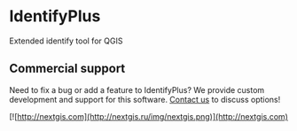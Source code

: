 # IdentifyPlus
Extended identify tool for QGIS

Commercial support
----------
Need to fix a bug or add a feature to IdentifyPlus? We provide custom development and support for this software. [Contact us](http://nextgis.ru/en/contact/) to discuss options!

[![http://nextgis.com](http://nextgis.ru/img/nextgis.png)](http://nextgis.com)
